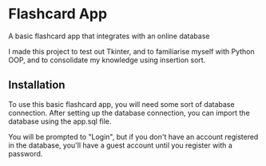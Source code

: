 # Flashcard App

A basic flashcard app that integrates with an online database

I made this project to test out Tkinter, and to familiarise myself with Python OOP, and to consolidate my knowledge using insertion sort.

## Installation
To use this basic flashcard app, you will need some sort of database connection. After setting up the database connection, you can import the database using the app.sql file.

You will be prompted to "Login", but if you don't have an account registered in the database, you'll have a guest account until you register with a password.
